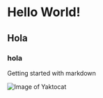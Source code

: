 # Hello World!
## Hola
### hola
Getting started with markdown

![Image of Yaktocat](https://octodex.github.com/images/yaktocat.png)
